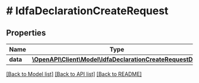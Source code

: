 # # IdfaDeclarationCreateRequest

## Properties

Name | Type | Description | Notes
------------ | ------------- | ------------- | -------------
**data** | [**\OpenAPI\Client\Model\IdfaDeclarationCreateRequestData**](IdfaDeclarationCreateRequestData.md) |  | 

[[Back to Model list]](../../README.md#documentation-for-models) [[Back to API list]](../../README.md#documentation-for-api-endpoints) [[Back to README]](../../README.md)


